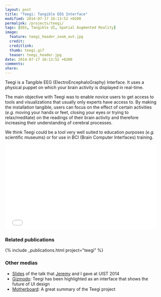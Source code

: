 ```yaml
---
layout: post
title: "Teegi: Tangible EEG Interface"
modified: 2014-07-17 16:13:52 +0200
permalink: /projects/teegi/
tags: [EEG, Tangible UI, Spatial Augmented Reality]
image:
  feature: teegi_header_zoom_out.jpg
  credit: 
  creditlink: 
  thumb: teegi.gif
  teaser: teegi_header.jpg
date: 2014-07-17 16:13:52 +0200
comments: 
share: 
---
```


Teegi is a Tangible EEG (ElectroEncephaloGraphy) Interface. It uses a physical puppet on which your brain activity is displayed in real-time.

The main objective with Teegi was to enable novice users to get access to tools and visualizations that usually only experts have access to. By making the installation tangible, users can focus on the effect of certain activities (*e.g.* moving your hands or feet, closing your eyes or trying to relax/meditate) on the readings of their brain activity and therefore increasing their understanding of cerebral processes.

We think Teegi could be a tool very well suited to education purposes (*e.g.* scientific museums) or for use in BCI (Brain Computer Interfaces) training.

<iframe src="//player.vimeo.com/video/104486980" width="500" height="281" frameborder="0" webkitallowfullscreen mozallowfullscreen allowfullscreen></iframe>

### Related publications
{% include _publications.html project="teegi" %}

### Other medias
- [Slides](http://renaudgervais.github.io/UIST2014-teegi-presentation/) of the talk that [Jeremy](http://phd.jfrey.info/) and I gave at UIST 2014
- [Gizmodo](http://gizmodo.com/7-experimental-interfaces-that-show-the-future-of-ui-de-1642890943): Teegi has been highlighted as an interface that shows the future of UI design
- [Motherboard](http://motherboard.vice.com/read/brain-waves-doll): A great summary of the Teegi project